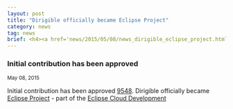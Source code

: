 ```yaml
---
layout: post
title: "Dirigible officially became Eclipse Project"
category: news
tag: news
brief: <h4><a href='news/2015/05/08/news_dirigible_eclipse_project.html'>Initial contribution has been approved</a></h4> <sub class="post-info">May 08, 2015</sub><br> Initial contribution has been approved...<br>
---
```


### Initial contribution has been approved

<sub class="post-info">May 08, 2015</sub>

Initial contribution has been approved 
[9548](https://dev.eclipse.org/ipzilla/show_bug.cgi?id=9548). Dirigible officially became 
[Eclipse Project](https://projects.eclipse.org/projects/ecd.dirigible) - part of the 
[Eclipse Cloud Development](https://www.eclipse.org/ecd/)
